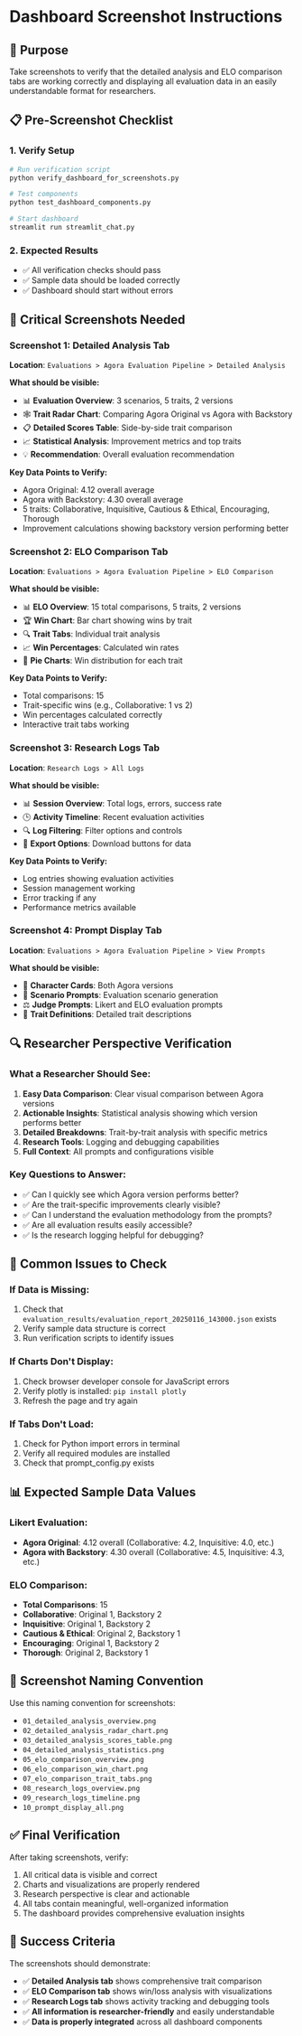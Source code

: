# Dashboard Screenshot Instructions

## 🎯 Purpose
Take screenshots to verify that the detailed analysis and ELO comparison tabs are working correctly and displaying all evaluation data in an easily understandable format for researchers.

## 📋 Pre-Screenshot Checklist

### 1. Verify Setup
```bash
# Run verification script
python verify_dashboard_for_screenshots.py

# Test components
python test_dashboard_components.py

# Start dashboard
streamlit run streamlit_chat.py
```

### 2. Expected Results
- ✅ All verification checks should pass
- ✅ Sample data should be loaded correctly
- ✅ Dashboard should start without errors

## 📸 Critical Screenshots Needed

### Screenshot 1: Detailed Analysis Tab
**Location**: `Evaluations > Agora Evaluation Pipeline > Detailed Analysis`

**What should be visible:**
- 📊 **Evaluation Overview**: 3 scenarios, 5 traits, 2 versions
- 🕸️ **Trait Radar Chart**: Comparing Agora Original vs Agora with Backstory
- 📋 **Detailed Scores Table**: Side-by-side trait comparison
- 📈 **Statistical Analysis**: Improvement metrics and top traits
- 💡 **Recommendation**: Overall evaluation recommendation

**Key Data Points to Verify:**
- Agora Original: 4.12 overall average
- Agora with Backstory: 4.30 overall average
- 5 traits: Collaborative, Inquisitive, Cautious & Ethical, Encouraging, Thorough
- Improvement calculations showing backstory version performing better

### Screenshot 2: ELO Comparison Tab
**Location**: `Evaluations > Agora Evaluation Pipeline > ELO Comparison`

**What should be visible:**
- 📊 **ELO Overview**: 15 total comparisons, 5 traits, 2 versions
- 🏆 **Win Chart**: Bar chart showing wins by trait
- 🔍 **Trait Tabs**: Individual trait analysis
- 📈 **Win Percentages**: Calculated win rates
- 🥧 **Pie Charts**: Win distribution for each trait

**Key Data Points to Verify:**
- Total comparisons: 15
- Trait-specific wins (e.g., Collaborative: 1 vs 2)
- Win percentages calculated correctly
- Interactive trait tabs working

### Screenshot 3: Research Logs Tab
**Location**: `Research Logs > All Logs`

**What should be visible:**
- 📊 **Session Overview**: Total logs, errors, success rate
- 🕒 **Activity Timeline**: Recent evaluation activities
- 🔍 **Log Filtering**: Filter options and controls
- 📁 **Export Options**: Download buttons for data

**Key Data Points to Verify:**
- Log entries showing evaluation activities
- Session management working
- Error tracking if any
- Performance metrics available

### Screenshot 4: Prompt Display Tab
**Location**: `Evaluations > Agora Evaluation Pipeline > View Prompts`

**What should be visible:**
- 👤 **Character Cards**: Both Agora versions
- 📝 **Scenario Prompts**: Evaluation scenario generation
- ⚖️ **Judge Prompts**: Likert and ELO evaluation prompts
- 🎯 **Trait Definitions**: Detailed trait descriptions

## 🔍 Researcher Perspective Verification

### What a Researcher Should See:
1. **Easy Data Comparison**: Clear visual comparison between Agora versions
2. **Actionable Insights**: Statistical analysis showing which version performs better
3. **Detailed Breakdowns**: Trait-by-trait analysis with specific metrics
4. **Research Tools**: Logging and debugging capabilities
5. **Full Context**: All prompts and configurations visible

### Key Questions to Answer:
- ✅ Can I quickly see which Agora version performs better?
- ✅ Are the trait-specific improvements clearly visible?
- ✅ Can I understand the evaluation methodology from the prompts?
- ✅ Are all evaluation results easily accessible?
- ✅ Is the research logging helpful for debugging?

## 🚨 Common Issues to Check

### If Data is Missing:
1. Check that `evaluation_results/evaluation_report_20250116_143000.json` exists
2. Verify sample data structure is correct
3. Run verification scripts to identify issues

### If Charts Don't Display:
1. Check browser developer console for JavaScript errors
2. Verify plotly is installed: `pip install plotly`
3. Refresh the page and try again

### If Tabs Don't Load:
1. Check for Python import errors in terminal
2. Verify all required modules are installed
3. Check that prompt_config.py exists

## 📊 Expected Sample Data Values

### Likert Evaluation:
- **Agora Original**: 4.12 overall (Collaborative: 4.2, Inquisitive: 4.0, etc.)
- **Agora with Backstory**: 4.30 overall (Collaborative: 4.5, Inquisitive: 4.3, etc.)

### ELO Comparison:
- **Total Comparisons**: 15
- **Collaborative**: Original 1, Backstory 2
- **Inquisitive**: Original 1, Backstory 2
- **Cautious & Ethical**: Original 2, Backstory 1
- **Encouraging**: Original 1, Backstory 2
- **Thorough**: Original 2, Backstory 1

## 📝 Screenshot Naming Convention

Use this naming convention for screenshots:
- `01_detailed_analysis_overview.png`
- `02_detailed_analysis_radar_chart.png`
- `03_detailed_analysis_scores_table.png`
- `04_detailed_analysis_statistics.png`
- `05_elo_comparison_overview.png`
- `06_elo_comparison_win_chart.png`
- `07_elo_comparison_trait_tabs.png`
- `08_research_logs_overview.png`
- `09_research_logs_timeline.png`
- `10_prompt_display_all.png`

## ✅ Final Verification

After taking screenshots, verify:
1. All critical data is visible and correct
2. Charts and visualizations are properly rendered
3. Research perspective is clear and actionable
4. All tabs contain meaningful, well-organized information
5. The dashboard provides comprehensive evaluation insights

## 🎉 Success Criteria

The screenshots should demonstrate:
- ✅ **Detailed Analysis tab** shows comprehensive trait comparison
- ✅ **ELO Comparison tab** shows win/loss analysis with visualizations
- ✅ **Research Logs tab** shows activity tracking and debugging tools
- ✅ **All information is researcher-friendly** and easily understandable
- ✅ **Data is properly integrated** across all dashboard components